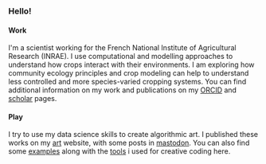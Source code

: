 ### Hello!

#### Work

I'm a scientist working for the French National Institute of Agricultural Research (INRAE). I use computational and modelling approaches to understand how crops interact with their environments. I am exploring how community ecology principles and crop modeling can help to understand less controlled and more species-varied cropping systems. You can find additional information on my work and publications on my [ORCID](https://orcid.org/0000-0001-7225-936X) and [scholar](https://scholar.google.fr/citations?user=pUJ5yisAAAAJ&hl=fr) pages.

#### Play

I try to use my data science skills to create algorithmic art. I published these works on my [art](https://art.casadebaig.net) website, with some posts in <a rel="me" href="https://ecoevo.social/@casadebaig">mastodon</a>. You can also find some [examples](https://github.com/picasa/generative_examples) along with the [tools](https://github.com/picasa/generate) i used for creative coding here. 

